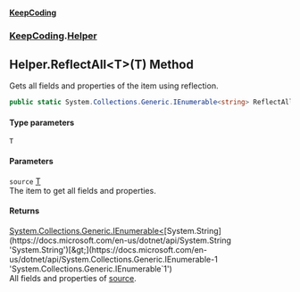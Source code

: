 #### [KeepCoding](index.md 'index')
### [KeepCoding](KeepCoding.md 'KeepCoding').[Helper](KeepCoding_Helper.md 'KeepCoding.Helper')
## Helper.ReflectAll&lt;T&gt;(T) Method
Gets all fields and properties of the item using reflection.  
```csharp
public static System.Collections.Generic.IEnumerable<string> ReflectAll<T>(this T source);
```
#### Type parameters
<a name='KeepCoding_Helper_ReflectAll_T_(T)_T'></a>
`T`  
  
#### Parameters
<a name='KeepCoding_Helper_ReflectAll_T_(T)_source'></a>
`source` [T](KeepCoding_Helper_ReflectAll_T_(T).md#KeepCoding_Helper_ReflectAll_T_(T)_T 'KeepCoding.Helper.ReflectAll&lt;T&gt;(T).T')  
The item to get all fields and properties.
  
#### Returns
[System.Collections.Generic.IEnumerable&lt;](https://docs.microsoft.com/en-us/dotnet/api/System.Collections.Generic.IEnumerable-1 'System.Collections.Generic.IEnumerable`1')[System.String](https://docs.microsoft.com/en-us/dotnet/api/System.String 'System.String')[&gt;](https://docs.microsoft.com/en-us/dotnet/api/System.Collections.Generic.IEnumerable-1 'System.Collections.Generic.IEnumerable`1')  
All fields and properties of [source](KeepCoding_Helper_ReflectAll_T_(T).md#KeepCoding_Helper_ReflectAll_T_(T)_source 'KeepCoding.Helper.ReflectAll&lt;T&gt;(T).source').
